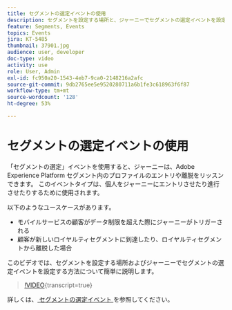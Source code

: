 ```yaml
---
title: セグメントの選定イベントの使用
description: セグメントを設定する場所と、ジャーニーでセグメントの選定イベントを設定する方法について説明します。
feature: Segments, Events
topics: Events
jira: KT-5485
thumbnail: 37901.jpg
audience: user, developer
doc-type: video
activity: use
role: User, Admin
exl-id: fc950a20-1543-4eb7-9ca0-2148216a2afc
source-git-commit: 9db2765ee5e9520280711a6b1fe3c618963f6f87
workflow-type: tm+mt
source-wordcount: '128'
ht-degree: 53%

---
```


# セグメントの選定イベントの使用

「セグメントの選定」イベントを使用すると、ジャーニーは、Adobe Experience Platform セグメント内のプロファイルのエントリや離脱をリッスンできます。 このイベントタイプは、個人をジャーニーにエントリさせたり進行させたりするために使用されます。

以下のようなユースケースがあります。

* モバイルサービスの顧客がデータ制限を超えた際にジャーニーがトリガーされる
* 顧客が新しいロイヤルティセグメントに到達したり、ロイヤルティセグメントから離脱した場合


このビデオでは、セグメントを設定する場所およびジャーニーでセグメントの選定イベントを設定する方法について簡単に説明します。

>[!VIDEO](https://video.tv.adobe.com/v/37901?learn=on){transcript=true}

詳しくは、[ セグメントの選定イベント ](https://experienceleague.adobe.com/docs/journeys/using/building-journeys/about-journey-building/events-activities/segment-qualification-events.html?lang=en) を参照してください。
